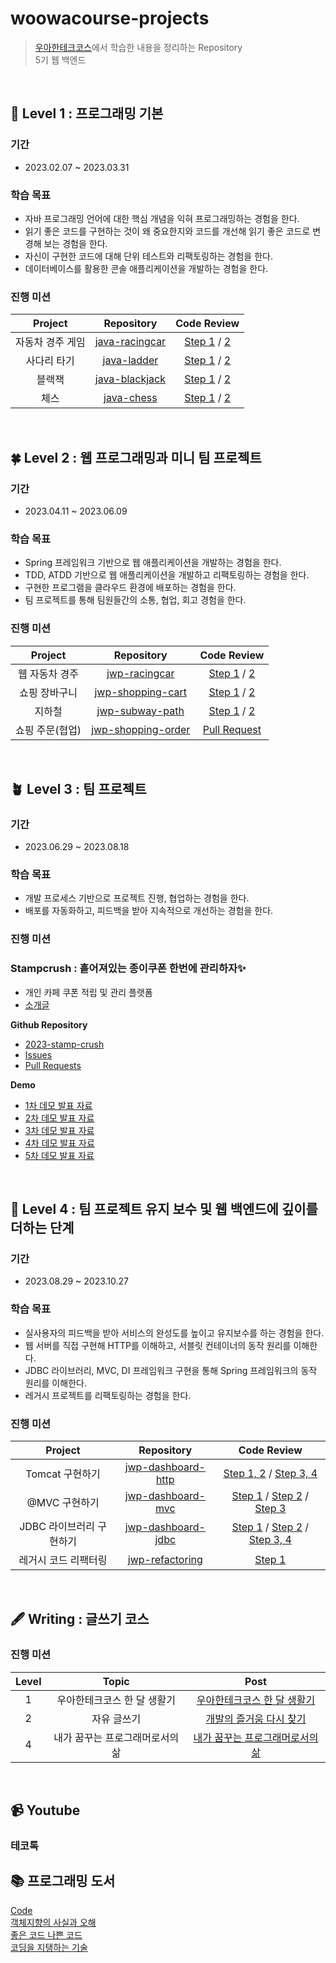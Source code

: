# woowacourse-projects


> [우아한테크코스](https://woowacourse.github.io/)에서 학습한 내용을 정리하는 Repository   
> 5기 웹 백엔드

<br/>

## 🌱 Level 1 : 프로그래밍 기본

### 기간

- 2023.02.07 ~ 2023.03.31

### 학습 목표

- 자바 프로그래밍 언어에 대한 핵심 개념을 익혀 프로그래밍하는 경험을 한다.
- 읽기 좋은 코드를 구현하는 것이 왜 중요한지와 코드를 개선해 읽기 좋은 코드로 변경해 보는 경험을 한다.
- 자신이 구현한 코드에 대해 단위 테스트와 리팩토링하는 경험을 한다.
- 데이터베이스를 활용한 콘솔 애플리케이션을 개발하는 경험을 한다.

### 진행 미션

|     Project      |                          Repository                          |                                                       Code Review                                                        |
| :--------------: | :----------------------------------------------------------: | :----------------------------------------------------------------------------------------------------------------------: |
| 자동차 경주 게임 | [java-racingcar](https://github.com/yenawee/java-racingcar/tree/step2) |                          [Step 1](https://github.com/woowacourse/java-racingcar/pull/463) / [2](https://github.com/woowacourse/java-racingcar/pull/594)             |
|       사다리 타기       |     [java-ladder](https://github.com/yenawee/java-ladder/tree/step2)     |  [Step 1](https://github.com/woowacourse/java-ladder/pull/105) / [2](https://github.com/woowacourse/java-ladder/pull/224)  |
|      블랙잭      | [java-blackjack](https://github.com/yenawee/java-blackjack/tree/step2) | [Step 1](https://github.com/woowacourse/java-blackjack/pull/402) / [2](https://github.com/woowacourse/java-blackjack/pull/566) |
|       체스       |     [java-chess](https://github.com/yenawee/java-chess/tree/step3)     |  [Step 1](https://github.com/woowacourse/java-chess/pull/486) / [2](https://github.com/woowacourse/java-chess/pull/579)   |


<br/>

## 🍀 Level 2 : 웹 프로그래밍과 미니 팀 프로젝트

### 기간

- 2023.04.11 ~ 2023.06.09

### 학습 목표

- Spring 프레임워크 기반으로 웹 애플리케이션을 개발하는 경험을 한다.
- TDD, ATDD 기반으로 웹 애플리케이션을 개발하고 리팩토링하는 경험을 한다.
- 구현한 프로그램을 클라우드 환경에 배포하는 경험을 한다.
- 팀 프로젝트를 통해 팀원들간의 소통, 협업, 회고 경험을 한다.

### 진행 미션

|       Project        |                                        Repository                                         |                                                                                                            Code Review                                                                                                             |
| :------------------: | :---------------------------------------------------------------------------------------: | :--------------------------------------------------------------------------------------------------------------------------------------------------------------------------------------------------------------------------------: |
|         웹 자동차 경주         |                    [jwp-racingcar](https://github.com/yenawee/jwp-racingcar/tree/step2)                     | [Step 1](https://github.com/woowacourse/jwp-racingcar/pull/57) / [2](https://github.com/woowacourse/jwp-racingcar/pull/145) |
|   쇼핑 장바구니   |            [jwp-shopping-cart](https://github.com/yenawee/jwp-shopping-cart/tree/step2)             |   [Step 1](https://github.com/woowacourse/jwp-shopping-cart/pull/189) / [2](https://github.com/woowacourse/jwp-shopping-cart/pull/316)                                                                                                                                                     |
|   지하철   |             [jwp-subway-path](https://github.com/yenawee/jwp-subway-path/tree/step2)              | [Step 1](https://github.com/woowacourse/jwp-subway-path/pull/25) /                                                                              [2](https://github.com/woowacourse/jwp-subway-path/pull/148)                                                                               |
| 쇼핑 주문(협업) |         [jwp-shopping-order](https://github.com/yenawee/jwp-shopping-order)          |                                                                            [Pull Request](https://github.com/woowacourse/jwp-shopping-order/pull/50)                                                                             |


<br/>

## 🪴 Level 3 : 팀 프로젝트

### 기간

- 2023.06.29 ~ 2023.08.18

### 학습 목표

- 개발 프로세스 기반으로 프로젝트 진행, 협업하는 경험을 한다.
- 배포를 자동화하고, 피드백을 받아 지속적으로 개선하는 경험을 한다.

### 진행 미션

### Stampcrush : 흩어져있는 종이쿠폰 한번에 관리하자✨
- 개인 카페 쿠폰 적립 및 관리 플랫폼
- [소개글](https://github.com/woowacourse-teams/2023-stamp-crush/wiki)

**Github Repository**

- [2023-stamp-crush](https://github.com/woowacourse-teams/2023-stamp-crush)
- [Issues](https://github.com/woowacourse-teams/2023-stamp-crush/issues)
- [Pull Requests](https://github.com/woowacourse-teams/2023-stamp-crush/pulls)

**Demo**

- [1차 데모 발표 자료](https://drive.google.com/file/d/1CiA2onVQB6UGZGkdUjhuBt0kJfG7vXv-/view?usp=sharing)
- [2차 데모 발표 자료](https://drive.google.com/file/d/13ADEQTC8R2bNXTVxGNBHE9V1pzQUZGv0/view?usp=sharing)
- [3차 데모 발표 자료](https://drive.google.com/file/d/1HLePKs6PmrQr2ewierUPME-tNZrqnUsx/view?usp=sharing)
- [4차 데모 발표 자료](https://drive.google.com/file/d/1vpKxdcR5joLus5TkWpJsRZHy-_6Bv1qE/view?usp=sharing)
- [5차 데모 발표 자료](https://drive.google.com/file/d/12HtsHQdsROSb6gmnqSnwWWAk43I17u5M/view?usp=sharing)


<br/>

## 🌳 Level 4 : 팀 프로젝트 유지 보수 및 웹 백엔드에 깊이를 더하는 단계

### 기간

- 2023.08.29 ~ 2023.10.27

### 학습 목표

- 실사용자의 피드백을 받아 서비스의 완성도를 높이고 유지보수를 하는 경험을 한다.
- 웹 서버를 직접 구현해 HTTP를 이해하고, 서블릿 컨테이너의 동작 원리를 이해한다.
- JDBC 라이브러리, MVC, DI 프레임워크 구현을 통해 Spring 프레임워크의 동작 원리를 이해한다.
- 레거시 프로젝트를 리팩토링하는 경험을 한다.

### 진행 미션

|     Project      |                          Repository                          |                                                       Code Review                                                        |
| :--------------: | :----------------------------------------------------------: | :----------------------------------------------------------------------------------------------------------------------: |
| Tomcat 구현하기 | [jwp-dashboard-http](https://github.com/yenawee/jwp-dashboard-http/tree/step2) |                          [Step 1, 2](https://github.com/woowacourse/jwp-dashboard-http/pull/355)  / [Step 3, 4](https://github.com/woowacourse/jwp-dashboard-http/pull/458)                     |
|       @MVC 구현하기       |     [jwp-dashboard-mvc](https://github.com/yenawee/jwp-dashboard-mvc/tree/step3)     |  [Step 1](https://github.com/woowacourse/jwp-dashboard-mvc/pull/413) /  [Step 2](https://github.com/woowacourse/jwp-dashboard-mvc/pull/506) / [Step 3](https://github.com/woowacourse/jwp-dashboard-mvc/pull/615)|
|       JDBC 라이브러리 구현하기       |     [jwp-dashboard-jdbc](https://github.com/yenawee/jwp-dashboard-jdbc/tree/step3%2C4)     |  [Step 1](https://github.com/woowacourse/jwp-dashboard-jdbc/pull/317) / [Step 2](https://github.com/woowacourse/jwp-dashboard-jdbc/pull/424) / [Step 3, 4](https://github.com/woowacourse/jwp-dashboard-jdbc/pull/513)|
|       레거시 코드 리팩터링       |     [jwp-refactoring](https://github.com/yenawee/jwp-refactoring)     |  [Step 1](https://github.com/woowacourse/jwp-refactoring/pull/546)  |

<br/>

## 🖋 Writing : 글쓰기 코스

### 진행 미션

| Level |                 Topic                  |                                                                                                                                       Post                                                                                                                                        |
| :---: | :------------------------------------: | :-------------------------------------------------------------------------------------------------------------------------------------------------------------------------------------------------------------------------------------------------------------------------------: |
|   1   |      우아한테크코스 한 달 생활기       |                                              [우아한테크코스 한 달 생활기](https://github.com/yenawee/woowa-writing-5/blob/yenawee/LV%20-%201%20우아한테크코스%20한%20달%20생활기.md)                                              |
|   2   | 자유 글쓰기 | [개발의 즐거움 다시 찾기](https://github.com/yenawee/woowa-writing-5/blob/yenawee/LV2-%20개발의%20즐거움%20다시%20찾기.md) |
|   4   | 내가 꿈꾸는 프로그래머로서의 삶 |     [내가 꿈꾸는 프로그래머로서의 삶](https://github.com/yenawee/woowa-writing-5/blob/level3/LV3%20-%20내가%20꿈꾸는%20프로그래머로서의%20삶.md)         |

<br/>

## 📹 Youtube

### 테코톡


## 📚 프로그래밍 도서
[Code](https://1yearlog.tistory.com/3)   
[객체지향의 사실과 오해](https://1yearlog.tistory.com/4)   
[좋은 코드 나쁜 코드](https://1yearlog.tistory.com/15)   
[코딩을 지탱하는 기술](https://1yearlog.tistory.com/16)   
